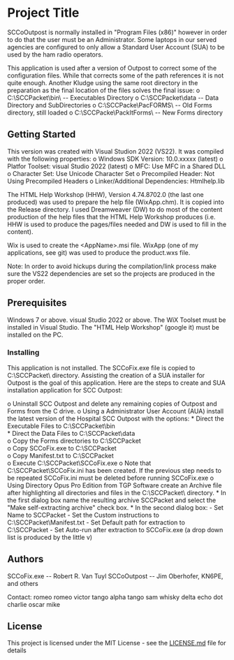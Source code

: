# Project Title

SCCoOutpost is normally installed in "Program Files (x86)" however in order to do that the user must be an Administrator.  Some laptops in our served agencies are configured to only allow a Standard User Account (SUA) to be used by the ham radio operators.

This application is used after a version of Outpost to correct some of the configuration files.  While that corrects some of the path references it is not quite enough.  Another Kludge using the same root directory in the preparation as the final location of the files solves the final issue:
  o C:\SCCPacket\bin\        -- Executables Directory
  o C:\SCCPacket\data        -- Data Directory and SubDirectories
  o C:\SCCPacke\PacFORMS\    -- Old Forms directory, still loaded
  o C:\SCCPacke\PackItForms\ -- New Forms directory

## Getting Started

This version was created with Visual Studion 2022 (VS22).  It was compiled with the following properties:
  o Windows SDK Version: 10.0.xxxxx (latest)
  o Platfor Toolset: visual Studio 2022 (latest)
  o MFC: Use MFC in a Shared DLL
  o Character Set:  Use Unicode Character Set
  o Precompiled Header:  Not Using Precompiled Headers
  o Linker/Additional Dependencies:  Htmlhelp.lib

The HTML Help Workshop (HHW), Version 4.74.8702.0 (the last one produced) was used to prepare the help file (WixApp.chm).  It is copied into the Release directory.  I used Dreamweaver (DW) to do most of the content production of the help files that the HTML Help Workshop produces (i.e. HHW is used to produce the pages/files needed and DW is used to fill in the content).

Wix is used to create the &lt;AppName&gt;.msi file.  WixApp (one of my applications, see git) was used to produce the product.wxs file.

Note:  In order to avoid hickups during the compilation/link process make sure the VS22 dependencies are
set so the projects are produced in the proper order.

## Prerequisites

Windows 7 or above.  visual Studio 2022 or above.  The WiX Toolset must be installed in Visual Studio.
The "HTML Help Workshop" (google it) must be installed on the PC.

### Installing

This application is not installed.  The SCCoFix.exe file is copied to C:\SCCPacket\ directory.  Assisting the creation of a SUA installer for Outpost is the goal of this application.  Here are the steps to create and SUA installation application for SCC Outpost:

  o Uninstall SCC Outpost and delete any remaining copies of Outpost and Forms from the C drive.
  o Using a Administrator User Account (AUA) install the latest version of the Hospital SCC Outpost with the options:
    * Direct the Executable Files to C:\SCCPacket\bin\
    * Direct the Data Files to C:\SCCPacket\data\
  o Copy the Forms directories to C:\SCCPacket\
  o Copy SCCoFix.exe to C:\SCCPacket\
  o Copy Manifest.txt to C:\SCCPacket\
  o Execute C:\SCCPacket\SCCoFix.exe
  o Note that C:\SCCPacket\SCCoFix.ini has been created.  If the previous step needs to be repeated SCCoFix.ini must be deleted before running SCCoFix.exe
  o Using Directory Opus Pro Edition from TGP Software create an Archive file after highlighting all directories and files in the C:\SCCPacket\ directory.
    * In the first dialog box name the resulting archive SCCPacket and select the "Make self-extracting archive" check box.
    * In the second dialog box:
      - Set Name to SCCPacket
      - Set the Custom instructions to C:\SCCPacket\Manifest.txt
      - Set Default path for extraction to C:\SCCPacket
      - Set Auto-run after extraction to SCCoFix.exe (a drop down list is produced by the little v)

## Authors

SCCoFix.exe -- Robert R. Van Tuyl
SCCoOutpost -- Jim Oberhofer, KN6PE, and others

Contact:  romeo romeo victor tango alpha tango sam whisky delta echo dot charlie oscar mike

## License

This project is licensed under the MIT License - see the [LICENSE.md](LICENSE.md) file for details

